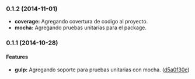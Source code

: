 ### 0.1.2 (2014-11-01)

* **coverage:** Agregando covertura de codigo al proyecto.
* **mocha:** Agregando pruebas unitarias para el package.

### 0.1.1 (2014-10-28)


#### Features

* **gulp:** Agregando soporte para pruebas unitarias con mocha. ([d5a0f30e](https://github.com/jansanchez/css-url-versioner.git/commit/d5a0f30e6b2398228b2474a696badd233a035aba))


